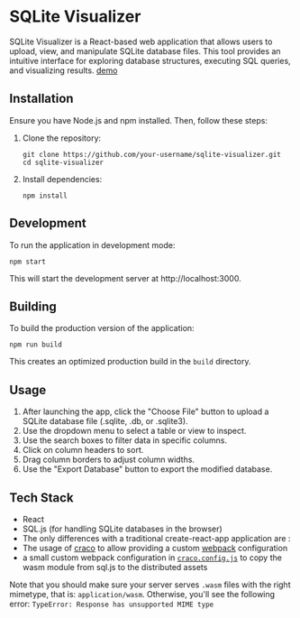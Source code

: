 

# SQLite Visualizer

SQLite Visualizer is a React-based web application that allows users to upload, view, and manipulate SQLite database files. This tool provides an intuitive interface for exploring database structures, executing SQL queries, and visualizing results.
[demo](https://tracy4528.github.io/sqlite_visualize/)


## Installation

Ensure you have Node.js and npm installed. Then, follow these steps:

1. Clone the repository:
   ```
   git clone https://github.com/your-username/sqlite-visualizer.git
   cd sqlite-visualizer
   ```

2. Install dependencies:
   ```
   npm install
   ```

## Development

To run the application in development mode:

```
npm start
```

This will start the development server at http://localhost:3000.

## Building

To build the production version of the application:

```
npm run build
```

This creates an optimized production build in the `build` directory.

## Usage

1. After launching the app, click the "Choose File" button to upload a SQLite database file (.sqlite, .db, or .sqlite3).
2. Use the dropdown menu to select a table or view to inspect.
3. Use the search boxes to filter data in specific columns.
4. Click on column headers to sort.
5. Drag column borders to adjust column widths.
6. Use the "Export Database" button to export the modified database.

## Tech Stack

- React
- SQL.js (for handling SQLite databases in the browser)
- The only differences with a traditional create-react-app application are :
 - The usage of [craco](https://github.com/gsoft-inc/craco) to allow providing a custom [webpack](https://webpack.js.org/) configuration
 - a small custom webpack configuration in [`craco.config.js`](./craco.config.js) to copy the wasm module from sql.js to the distributed assets

 Note that you should make sure your server serves `.wasm` files with the right mimetype, that is: `application/wasm`. Otherwise, you'll see the following error: `TypeError: Response has unsupported MIME type`